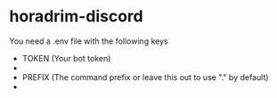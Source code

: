 # horadrim-discord

You need a .env file with the following keys

<ul>
    <li>TOKEN (Your bot token)<li>
    <li>PREFIX (The command prefix or leave this out to use "." by default)<li>
<ul>
